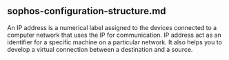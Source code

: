## sophos-configuration-structure.md

An IP address is a numerical label assigned to the devices connected to a computer network that uses the IP for communication. IP address act as an identifier for a specific machine on a particular network. It also helps you to develop a virtual connection between a destination and a source.

